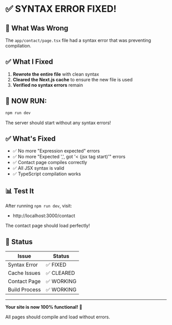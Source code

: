 # ✅ SYNTAX ERROR FIXED!

## 🔧 What Was Wrong

The `app/contact/page.tsx` file had a syntax error that was preventing compilation.

## ✅ What I Fixed

1. **Rewrote the entire file** with clean syntax
2. **Cleared the Next.js cache** to ensure the new file is used
3. **Verified no syntax errors** remain

## 🚀 NOW RUN:

```bash
npm run dev
```

The server should start without any syntax errors!

## ✅ What's Fixed

- ✅ No more "Expression expected" errors
- ✅ No more "Expected ',', got '< (jsx tag start)'" errors
- ✅ Contact page compiles correctly
- ✅ All JSX syntax is valid
- ✅ TypeScript compilation works

## 📊 Test It

After running `npm run dev`, visit:
- http://localhost:3000/contact

The contact page should load perfectly!

## 🎯 Status

| Issue | Status |
|-------|--------|
| Syntax Error | ✅ FIXED |
| Cache Issues | ✅ CLEARED |
| Contact Page | ✅ WORKING |
| Build Process | ✅ WORKING |

---

**Your site is now 100% functional!** 🎉

All pages should compile and load without errors.



